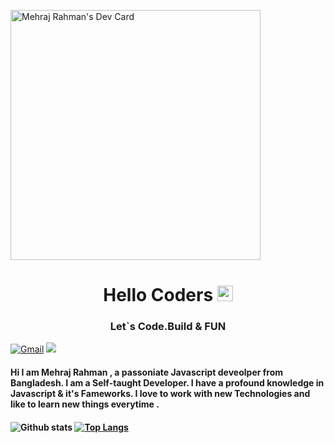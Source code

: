 
<a href="https://app.daily.dev/MehrajRahman"><img src="https://api.daily.dev/devcards/981454c5f9e44a56bc77b8f06af3f983.png?r=jfn" width="400" alt="Mehraj Rahman's Dev Card"/></a>
<h1 align="center"> Hello Coders <img src="https://media.giphy.com/media/hvRJCLFzcasrR4ia7z/giphy.gif" width="25px"> </h1>
<h3 align ="center"> <strong> Let`s Code.Build & FUN </strong> </h3>
<p >

 


[![Gmail](https://img.shields.io/badge/%20-Send%20Mail-black?color=14171A&labelColor=ef5350&logo=gmail&logoColor=ffffff)](mailto:rahmanmehraj627@gmail.com)
![](https://komarev.com/ghpvc/?username=MehrajRahman&color=brightgreen)

<h4>Hi I am Mehraj Rahman , a passoniate Javascript deveolper from Bangladesh. I am a Self-taught Developer. I have a profound knowledge in  Javascript & it's Fameworks. I love to work with new Technologies and like to learn new things everytime .<h4>

![Github stats](https://github-readme-stats.vercel.app/api?username=MehrajRahman&theme=radical&show_icons=true&count_private=true&hide=issues)
[![Top Langs](https://github-readme-stats.vercel.app/api/top-langs/?username=MehrajRahman&theme=radical&layout=compact)](https://github.com/MehrajRahman)
<!--   
<h2> Technologies I like to work with ❤️</h2>
 <table>
   <tr>
      
      <td align="center">
      <img alt="javascript" height=64px src="https://raw.githubusercontent.com/devicons/devicon/master/icons/javascript/javascript-original.svg">
      <br>Javascript
    </td>
          <td align="center">
       <img alt="React" height=64px src="https://github.com/devicons/devicon/blob/master/icons/react/react-original.svg">
       <br> React
     </td> 
     <td align="center">
      <img alt="bootstrap" height=64px src="https://raw.githubusercontent.com/devicons/devicon/master/icons/bootstrap/bootstrap-plain.svg">
      <br>Bootstrap
    </td>
     <td align="center">
       <img alt="css" height=64px src= "https://github.com/devicons/devicon/blob/master/icons/css3/css3-plain.svg">
       <br> CSS3
     </td>
     <td align="center">
       <img alt="scss" height=64px src="https://github.com/devicons/devicon/blob/master/icons/sass/sass-original.svg">
       <br> SASS
     </td>
         <td align="center">
       <img alt="vscode" height=64px src="https://github.com/devicons/devicon/blob/master/icons/vscode/vscode-original.svg">
       <br> VSCode
     </td> 
      <td align="center">
       <img alt="docker" height=64px src="https://raw.githubusercontent.com/devicons/devicon/2ae2a900d2f041da66e950e4d48052658d850630/icons/nextjs/nextjs-line.svg">
       <br> Next
     </td> 
   </tr>
   <tr>
         
     <td align="center">
       <img alt="git" height=64px src="https://github.com/devicons/devicon/blob/master/icons/git/git-original.svg">
       <br> Git
     </td>
        <td align="center">
       <img alt="bash" height=64px src="https://github.com/devicons/devicon/blob/master/icons/bash/bash-plain.svg">
       <br> Bash
     </td>
    <td align="center">
       <img alt="linux" height=64px src="https://github.com/devicons/devicon/blob/master/icons/linux/linux-original.svg">
       <br> Linux
     </td>   
     
    <td align="center">
       <img alt="wordpress" height=64px src="https://github.com/devicons/devicon/blob/master/icons/wordpress/wordpress-original.svg">
       <br> WordPress
     </td> 
     <td align="center">
       <img alt="html5" height=64px src="https://github.com/devicons/devicon/blob/master/icons/html5/html5-original.svg">
       <br> HTML5
     </td> 
   </tr>

 </table>
 





![GitHub Activity Graph](https://activity-graph.herokuapp.com/graph?username=MehrajRahman&bg_color=nord&color=708090&line=24292e&point=24292e&area=true&hide_border=true) 


<h2> My Projects 📁</h2>
<a href="https://github.com/MehrajRahman/Onuronon.github.io">
  <img align="center" src="https://github-readme-stats.vercel.app/api/pin/?username=Mehraj&theme=react&repo=Onuronon.github.io" />
</a>
 -->
<!--
**yeazin/yeazin** is a ✨ _special_ ✨ repository because its `README.md` (this file) appears on your GitHub profile.

Here are some ideas to get you started:

 🔭 I’m currently working on ...##Python & Django
- 🌱 I’m currently learning ...
- 👯 I’m looking to collaborate on ...
- 🤔 I’m looking for help with ...
- 💬 Ask me about ...
- 📫 How to reach me: ...
- 😄 Pronouns: ...
- ⚡ Fun fact: ...
<a href="https://github.com/yeazin/stargazers"><img src="https://img.shields.io/github/stars/yeazin" alt="Stars Badge"/></a>
-->
